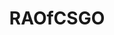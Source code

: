 ---
title: RAOfCSGO
crosslinks:
- GiftofGames
- Turkiye
- dankmemes
- steamcoupons
- Jokes
- shortscarystories
- gtd
- hearthstone
- thetreesnetwork
- todayilearned
- Livid
- RandomActsOfTf2
---